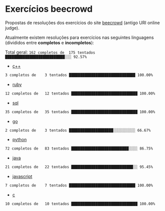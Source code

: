 # Exercícios beecrowd

Propostas de resoluções dos exercícios do site [beecrowd](https://www.beecrowd.com.br/) (antigo URI online judge).

Atualmente existem resoluções para exercícios nas seguintes linguagens (divididos entre **completos** e **incompletos**):

Total geral: ```162 completos de  175 tentados ███████████████████████████░░░ 92.57%```

- [c++](./c++)

```bash
3 completos de    3 tentados ██████████████████████████████ 100.00%
```

- [ruby](./ruby)

```bash
12 completos de   12 tentados ██████████████████████████████ 100.00%
```

- [sql](./sql)

```bash
35 completos de   35 tentados ██████████████████████████████ 100.00%
```

- [go](./go)

```bash
2 completos de    3 tentados ████████████████████░░░░░░░░░░ 66.67%
```

- [python](./python)

```bash
72 completos de   83 tentados ██████████████████████████░░░░ 86.75%
```

- [java](./java)

```bash
21 completos de   22 tentados ████████████████████████████░░ 95.45%
```

- [javascript](./javascript)

```bash
7 completos de    7 tentados ██████████████████████████████ 100.00%
```

- [c](./c)

```bash
10 completos de   10 tentados ██████████████████████████████ 100.00%
```